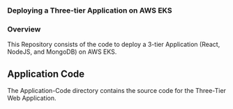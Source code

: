 ### Deploying a Three-tier Application on AWS EKS

### Overview

This Repository consists of the code to deploy a 3-tier Application (React, NodeJS, and MongoDB) on AWS EKS.

## Application Code 
The Application-Code directory contains the source code for the Three-Tier Web Application.
